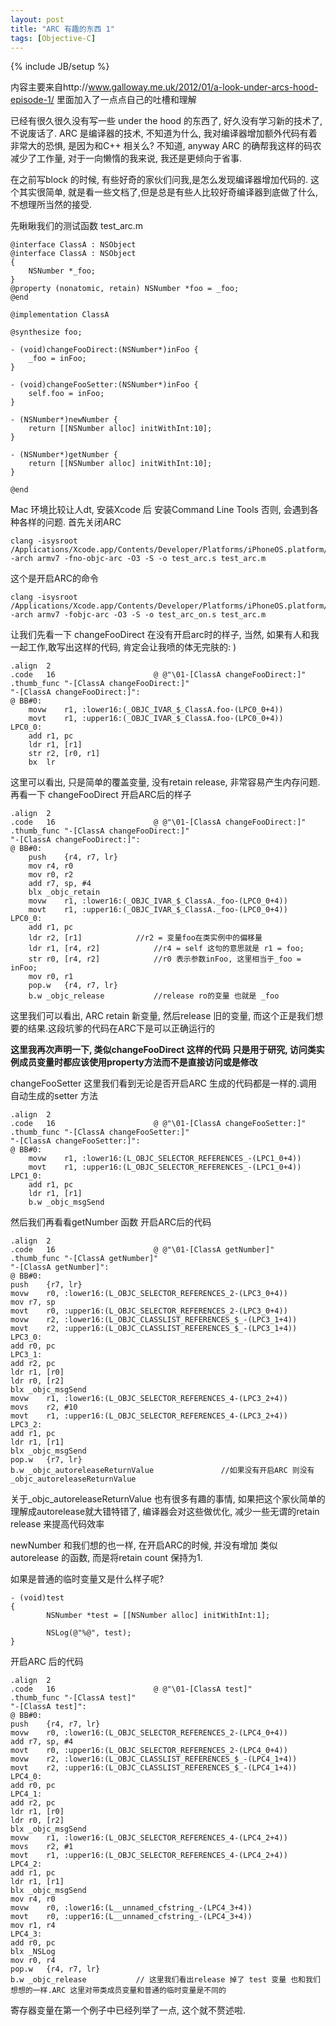 ```yaml
---
layout: post
title: "ARC 有趣的东西 1"
tags: [Objective-C]
---
```

{% include JB/setup %}

内容主要来自http://www.galloway.me.uk/2012/01/a-look-under-arcs-hood-episode-1/ 里面加入了一点点自己的吐槽和理解

已经有很久很久没有写一些 under the hood 的东西了, 好久没有学习新的技术了, 不说废话了. 
ARC 是编译器的技术, 不知道为什么, 我对编译器增加额外代码有着非常大的恐惧, 是因为和C++ 相关么? 不知道, anyway ARC 的确帮我这样的码农减少了工作量, 对于一向懒惰的我来说, 我还是更倾向于省事.

在之前写block 的时候, 有些好奇的家伙们问我,是怎么发现编译器增加代码的. 这个其实很简单, 就是看一些文档了,但是总是有些人比较好奇编译器到底做了什么,不想理所当然的接受.

先瞅瞅我们的测试函数 
	test_arc.m

	@interface ClassA : NSObject
	@interface ClassA : NSObject
	{
    	NSNumber *_foo;
	}
	@property (nonatomic, retain) NSNumber *foo = _foo;
	@end

	@implementation ClassA

	@synthesize foo;

	- (void)changeFooDirect:(NSNumber*)inFoo {
	    _foo = inFoo;
	}

	- (void)changeFooSetter:(NSNumber*)inFoo {
	    self.foo = inFoo;
	}

	- (NSNumber*)newNumber {
	    return [[NSNumber alloc] initWithInt:10];
	}

	- (NSNumber*)getNumber {
	    return [[NSNumber alloc] initWithInt:10];
	}

	@end

Mac 环境比较让人dt, 安装Xcode 后 安装Command Line Tools 否则, 会遇到各种各样的问题. 首先关闭ARC

	clang -isysroot /Applications/Xcode.app/Contents/Developer/Platforms/iPhoneOS.platform/Developer/SDKs/iPhoneOS6.1.sdk/ -arch armv7 -fno-objc-arc -O3 -S -o test_arc.s test_arc.m

这个是开启ARC的命令

	clang -isysroot /Applications/Xcode.app/Contents/Developer/Platforms/iPhoneOS.platform/Developer/SDKs/iPhoneOS6.1.sdk/ -arch armv7 -fobjc-arc -O3 -S -o test_arc_on.s test_arc.m

让我们先看一下 changeFooDirect 在没有开启arc时的样子, 当然, 如果有人和我一起工作,敢写出这样的代码, 肯定会让我喷的体无完肤的: )

	.align	2
	.code	16                      @ @"\01-[ClassA changeFooDirect:]"
	.thumb_func	"-[ClassA changeFooDirect:]"
	"-[ClassA changeFooDirect:]":
	@ BB#0:
		movw	r1, :lower16:(_OBJC_IVAR_$_ClassA.foo-(LPC0_0+4))
		movt	r1, :upper16:(_OBJC_IVAR_$_ClassA.foo-(LPC0_0+4))
	LPC0_0:
		add	r1, pc
		ldr	r1, [r1]
		str	r2, [r0, r1]
		bx	lr

这里可以看出, 只是简单的覆盖变量, 没有retain release, 非常容易产生内存问题.
再看一下 changeFooDirect 开启ARC后的样子

	.align	2
	.code	16                      @ @"\01-[ClassA changeFooDirect:]"
	.thumb_func	"-[ClassA changeFooDirect:]"
	"-[ClassA changeFooDirect:]":
	@ BB#0:
		push	{r4, r7, lr}
		mov	r4, r0							
		mov	r0, r2
		add	r7, sp, #4
		blx	_objc_retain
		movw	r1, :lower16:(_OBJC_IVAR_$_ClassA._foo-(LPC0_0+4))
		movt	r1, :upper16:(_OBJC_IVAR_$_ClassA._foo-(LPC0_0+4))
	LPC0_0:
		add	r1, pc							
		ldr	r2, [r1]			//r2 = 变量foo在类实例中的偏移量
		ldr	r1, [r4, r2]			//r4 = self 这句的意思就是 r1 = foo;
		str	r0, [r4, r2]			//r0 表示参数inFoo, 这里相当于_foo = inFoo;
		mov	r0, r1				
		pop.w	{r4, r7, lr}			
		b.w	_objc_release			//release ro的变量 也就是 _foo

这里我们可以看出, ARC retain 新变量, 然后release 旧的变量, 而这个正是我们想要的结果.这段坑爹的代码在ARC下是可以正确运行的

**这里我再次声明一下, 类似changeFooDirect 这样的代码 只是用于研究, 访问类实例成员变量时都应该使用property方法而不是直接访问或是修改**

changeFooSetter 这里我们看到无论是否开启ARC 生成的代码都是一样的.调用自动生成的setter 方法

	.align	2
	.code	16                      @ @"\01-[ClassA changeFooSetter:]"
	.thumb_func	"-[ClassA changeFooSetter:]"
	"-[ClassA changeFooSetter:]":
	@ BB#0:
		movw	r1, :lower16:(L_OBJC_SELECTOR_REFERENCES_-(LPC1_0+4))
		movt	r1, :upper16:(L_OBJC_SELECTOR_REFERENCES_-(LPC1_0+4))
	LPC1_0:
		add	r1, pc
		ldr	r1, [r1]
		b.w	_objc_msgSend

然后我们再看看getNumber 函数 开启ARC后的代码

	.align	2
	.code	16                      @ @"\01-[ClassA getNumber]"
	.thumb_func	"-[ClassA getNumber]"
	"-[ClassA getNumber]":
	@ BB#0:
	push	{r7, lr}
	movw	r0, :lower16:(L_OBJC_SELECTOR_REFERENCES_2-(LPC3_0+4))
	mov	r7, sp
	movt	r0, :upper16:(L_OBJC_SELECTOR_REFERENCES_2-(LPC3_0+4))
	movw	r2, :lower16:(L_OBJC_CLASSLIST_REFERENCES_$_-(LPC3_1+4))
	movt	r2, :upper16:(L_OBJC_CLASSLIST_REFERENCES_$_-(LPC3_1+4))
	LPC3_0:
	add	r0, pc
	LPC3_1:
	add	r2, pc
	ldr	r1, [r0]
	ldr	r0, [r2]
	blx	_objc_msgSend
	movw	r1, :lower16:(L_OBJC_SELECTOR_REFERENCES_4-(LPC3_2+4))
	movs	r2, #10
	movt	r1, :upper16:(L_OBJC_SELECTOR_REFERENCES_4-(LPC3_2+4))
	LPC3_2:
	add	r1, pc
	ldr	r1, [r1]
	blx	_objc_msgSend
	pop.w	{r7, lr}
	b.w	_objc_autoreleaseReturnValue               //如果没有开启ARC 则没有 _objc_autoreleaseReturnValue

关于_objc_autoreleaseReturnValue 也有很多有趣的事情, 如果把这个家伙简单的理解成autorelease就大错特错了, 编译器会对这些做优化, 减少一些无谓的retain release 来提高代码效率

newNumber 和我们想的也一样, 在开启ARC的时候, 并没有增加 类似autorelease 的函数, 而是将retain count 保持为1.

如果是普通的临时变量又是什么样子呢?

	- (void)test
	{
    		NSNumber *test = [[NSNumber alloc] initWithInt:1];
    
    		NSLog(@"%@", test);
	}

开启ARC 后的代码

	.align	2
	.code	16                      @ @"\01-[ClassA test]"
	.thumb_func	"-[ClassA test]"
	"-[ClassA test]":
	@ BB#0:
	push	{r4, r7, lr}
	movw	r0, :lower16:(L_OBJC_SELECTOR_REFERENCES_2-(LPC4_0+4))
	add	r7, sp, #4
	movt	r0, :upper16:(L_OBJC_SELECTOR_REFERENCES_2-(LPC4_0+4))
	movw	r2, :lower16:(L_OBJC_CLASSLIST_REFERENCES_$_-(LPC4_1+4))
	movt	r2, :upper16:(L_OBJC_CLASSLIST_REFERENCES_$_-(LPC4_1+4))
	LPC4_0:
	add	r0, pc
	LPC4_1:
	add	r2, pc
	ldr	r1, [r0]
	ldr	r0, [r2]
	blx	_objc_msgSend
	movw	r1, :lower16:(L_OBJC_SELECTOR_REFERENCES_4-(LPC4_2+4))
	movs	r2, #1
	movt	r1, :upper16:(L_OBJC_SELECTOR_REFERENCES_4-(LPC4_2+4))
	LPC4_2:
	add	r1, pc
	ldr	r1, [r1]
	blx	_objc_msgSend
	mov	r4, r0
	movw	r0, :lower16:(L__unnamed_cfstring_-(LPC4_3+4))
	movt	r0, :upper16:(L__unnamed_cfstring_-(LPC4_3+4))
	mov	r1, r4
	LPC4_3:
	add	r0, pc
	blx	_NSLog
	mov	r0, r4
	pop.w	{r4, r7, lr}
	b.w	_objc_release			// 这里我们看出release 掉了 test 变量 也和我们想想的一样.ARC 这里对带类成员变量和普通的临时变量是不同的

寄存器变量在第一个例子中已经列举了一点, 这个就不赘述啦.
